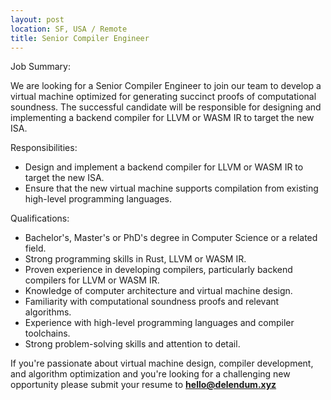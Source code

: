 ```yaml
---
layout: post
location: SF, USA / Remote
title: Senior Compiler Engineer
--- 
```


Job Summary:

We are looking for a Senior Compiler Engineer to join our team to develop a virtual machine optimized for generating succinct proofs of computational soundness. The successful candidate will be responsible for designing and implementing a backend compiler for LLVM or WASM IR to target the new ISA.

Responsibilities:

- Design and implement a backend compiler for LLVM or WASM IR to target the new ISA. 
- Ensure that the new virtual machine supports compilation from existing high-level programming languages.

Qualifications:

- Bachelor's, Master's or PhD's degree in Computer Science or a related field.
- Strong programming skills in Rust, LLVM or WASM IR.
- Proven experience in developing compilers, particularly backend compilers for LLVM or WASM IR.
- Knowledge of computer architecture and virtual machine design.
- Familiarity with computational soundness proofs and relevant algorithms.
- Experience with high-level programming languages and compiler toolchains. 
- Strong problem-solving skills and attention to detail.

If you're passionate about virtual machine design, compiler development, and algorithm optimization and you're looking for a challenging new opportunity please submit your resume to **hello@delendum.xyz**